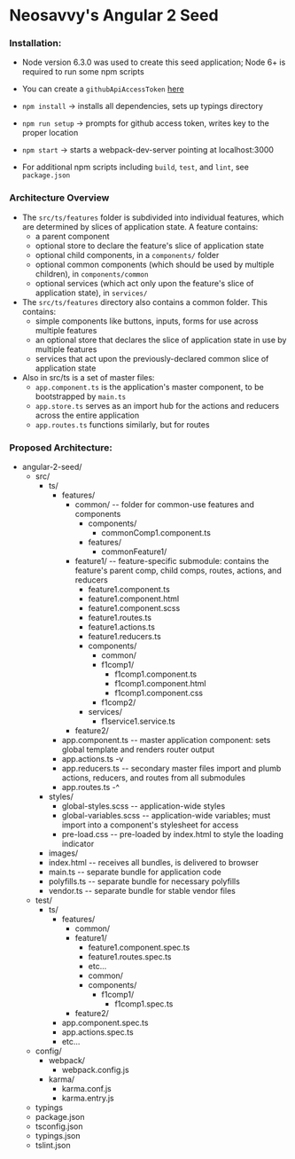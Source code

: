 # Neosavvy's Angular 2 Seed

### Installation:
* Node version 6.3.0 was used to create this seed application; Node 6+ is required to run some npm scripts
* You can create a `githubApiAccessToken` [here](https://github.com/settings/tokens)

* `npm install` -> installs all dependencies, sets up typings directory
* `npm run setup` -> prompts for github access token, writes key to the proper location
* `npm start` -> starts a webpack-dev-server pointing at localhost:3000
* For additional npm scripts including `build`, `test`, and `lint`, see `package.json`

### Architecture Overview
* The `src/ts/features` folder is subdivided into individual features, which are determined by slices of application state. A feature contains:
    * a parent component
    * optional store to declare the feature's slice of application state
    * optional child components, in a `components/` folder
    * optional common components (which should be used by multiple children), in `components/common`
    * optional services (which act only upon the feature's slice of application state), in `services/`
* The `src/ts/features` directory also contains a common folder. This contains:
    * simple components like buttons, inputs, forms for use across multiple features
    * an optional store that declares the slice of application state in use by multiple features
    * services that act upon the previously-declared common slice of application state
* Also in src/ts is a set of master files:
    * `app.component.ts` is the application's master component, to be bootstrapped by `main.ts`
    * `app.store.ts` serves as an import hub for the actions and reducers across the entire application
    * `app.routes.ts` functions similarly, but for routes

### Proposed Architecture:
* angular-2-seed/
    * src/
        * ts/
            * features/
                * common/                           -- folder for common-use features and components
                    * components/
                        * commonComp1.component.ts
                    * features/
                        * commonFeature1/
                * feature1/                         -- feature-specific submodule: contains the feature's parent comp, child comps, routes, actions, and reducers
                    * feature1.component.ts
                    * feature1.component.html
                    * feature1.component.scss
                    * feature1.routes.ts
                    * feature1.actions.ts
                    * feature1.reducers.ts
                    * components/
                        * common/
                        * f1comp1/
                            * f1comp1.component.ts
                            * f1comp1.component.html
                            * f1comp1.component.css
                        * f1comp2/
                    * services/
                        * f1service1.service.ts
                * feature2/
            * app.component.ts                  -- master application component: sets global template and renders router output
            * app.actions.ts                    -v
            * app.reducers.ts                   -- secondary master files import and plumb actions, reducers, and routes from all submodules
            * app.routes.ts                     -^
        * styles/
            * global-styles.scss        -- application-wide styles
            * global-variables.scss     -- application-wide variables; must import into a component's stylesheet for access
            * pre-load.css              -- pre-loaded by index.html to style the loading indicator
        * images/
        * index.html                -- receives all bundles, is delivered to browser
        * main.ts                   -- separate bundle for application code
        * polyfills.ts              -- separate bundle for necessary polyfills
        * vendor.ts                 -- separate bundle for stable vendor files
    * test/
        * ts/
            * features/
                * common/
                * feature1/
                    * feature1.component.spec.ts
                    * feature1.routes.spec.ts
                    * etc...
                    * common/
                    * components/
                        * f1comp1/
                            * f1comp1.spec.ts
                * feature2/
            * app.component.spec.ts
            * app.actions.spec.ts
            * etc...
    * config/
        * webpack/
            * webpack.config.js
        * karma/
            * karma.conf.js
            * karma.entry.js
    * typings
    * package.json
    * tsconfig.json
    * typings.json
    * tslint.json